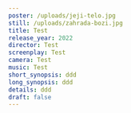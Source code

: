 ```yaml
---
poster: /uploads/jeji-telo.jpg
still: /uploads/zahrada-bozi.jpg
title: Test
release_year: 2022
director: Test
screenplay: Test
camera: Test
music: Test
short_synopsis: ddd
long_synopsis: ddd
details: ddd
draft: false
---
```

